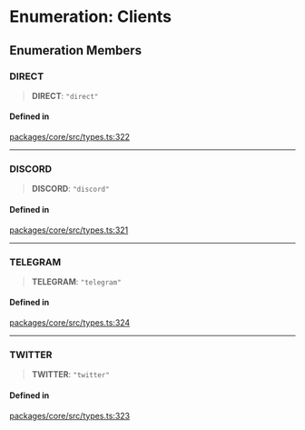# Enumeration: Clients

## Enumeration Members

### DIRECT

> **DIRECT**: `"direct"`

#### Defined in

[packages/core/src/types.ts:322](https://github.com/ai16z/eliza/blob/7fcf54e7fb2ba027d110afcc319c0b01b3f181dc/packages/core/src/types.ts#L322)

***

### DISCORD

> **DISCORD**: `"discord"`

#### Defined in

[packages/core/src/types.ts:321](https://github.com/ai16z/eliza/blob/7fcf54e7fb2ba027d110afcc319c0b01b3f181dc/packages/core/src/types.ts#L321)

***

### TELEGRAM

> **TELEGRAM**: `"telegram"`

#### Defined in

[packages/core/src/types.ts:324](https://github.com/ai16z/eliza/blob/7fcf54e7fb2ba027d110afcc319c0b01b3f181dc/packages/core/src/types.ts#L324)

***

### TWITTER

> **TWITTER**: `"twitter"`

#### Defined in

[packages/core/src/types.ts:323](https://github.com/ai16z/eliza/blob/7fcf54e7fb2ba027d110afcc319c0b01b3f181dc/packages/core/src/types.ts#L323)
